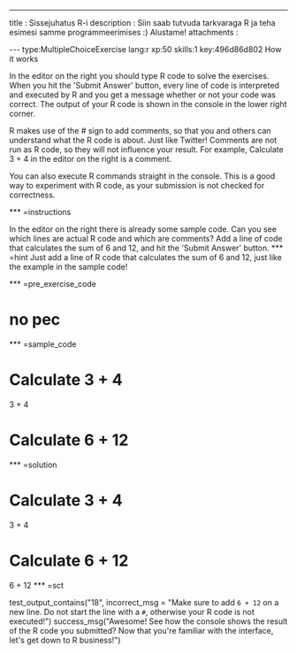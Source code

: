 ---
title       : Sissejuhatus R-i
description : Siin saab tutvuda tarkvaraga R ja teha esimesi samme programmeerimises :) Alustame!
attachments :


--- type:MultipleChoiceExercise lang:r xp:50 skills:1 key:496d86d802
How it works

In the editor on the right you should type R code to solve the exercises. When you hit the 'Submit Answer' button, every line of code is interpreted and executed by R and you get a message whether or not your code was correct. The output of your R code is shown in the console in the lower right corner.

R makes use of the # sign to add comments, so that you and others can understand what the R code is about. Just like Twitter! Comments are not run as R code, so they will not influence your result. For example, Calculate 3 + 4 in the editor on the right is a comment.

You can also execute R commands straight in the console. This is a good way to experiment with R code, as your submission is not checked for correctness.

*** =instructions

In the editor on the right there is already some sample code. Can you see which lines are actual R code and which are comments?
Add a line of code that calculates the sum of 6 and 12, and hit the 'Submit Answer' button.
*** =hint Just add a line of R code that calculates the sum of 6 and 12, just like the example in the sample code!

*** =pre_exercise_code

# no pec
*** =sample_code

# Calculate 3 + 4
3 + 4

# Calculate 6 + 12
*** =solution

# Calculate 3 + 4
3 + 4

# Calculate 6 + 12
6 + 12
*** =sct

test_output_contains("18", incorrect_msg = "Make sure to add `6 + 12` on a new line. Do not start the line with a `#`, otherwise your R code is not executed!")
success_msg("Awesome! See how the console shows the result of the R code you submitted? Now that you're familiar with the interface, let's get down to R business!")

